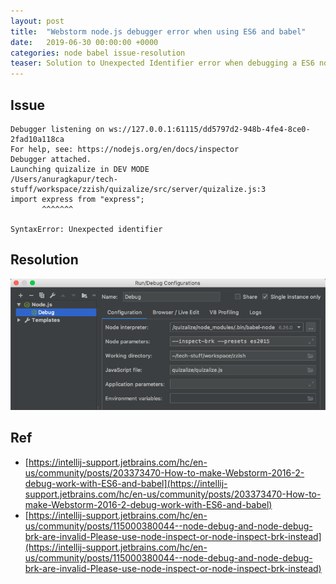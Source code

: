 ```yaml
---
layout: post
title:  "Webstorm node.js debugger error when using ES6 and babel"
date:   2019-06-30 00:00:00 +0000   
categories: node babel issue-resolution
teaser: Solution to Unexpected Identifier error when debugging a ES6 node.js app in Webstorm
---  
```


## Issue
```
Debugger listening on ws://127.0.0.1:61115/dd5797d2-948b-4fe4-8ce0-2fad10a118ca
For help, see: https://nodejs.org/en/docs/inspector
Debugger attached.
Launching quizalize in DEV MODE
/Users/anuragkapur/tech-stuff/workspace/zzish/quizalize/src/server/quizalize.js:3
import express from "express";
       ^^^^^^^

SyntaxError: Unexpected identifier
```

## Resolution
![Webstorm debug configuration](assets/blog/issue-resolutions/nodejs-debugger-error-babel-fix.png)

## Ref
* [https://intellij-support.jetbrains.com/hc/en-us/community/posts/203373470-How-to-make-Webstorm-2016-2-debug-work-with-ES6-and-babel](https://intellij-support.jetbrains.com/hc/en-us/community/posts/203373470-How-to-make-Webstorm-2016-2-debug-work-with-ES6-and-babel)
* [https://intellij-support.jetbrains.com/hc/en-us/community/posts/115000380044--node-debug-and-node-debug-brk-are-invalid-Please-use-node-inspect-or-node-inspect-brk-instead](https://intellij-support.jetbrains.com/hc/en-us/community/posts/115000380044--node-debug-and-node-debug-brk-are-invalid-Please-use-node-inspect-or-node-inspect-brk-instead)



